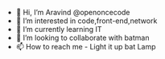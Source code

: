 - 👋 Hi, I’m Aravind @openoncecode
- 👀 I’m interested in code,front-end,network
- 🌱 I’m currently learning IT
- 💞️ I’m looking to collaborate with batman
- 📫 How to reach me - Light it up bat Lamp

<!---
Aravindtetradev/Aravindtetradev is a ✨ special ✨ repository because its `README.md` (this file) appears on your GitHub profile.
You can click the Preview link to take a look at your changes.
--->
